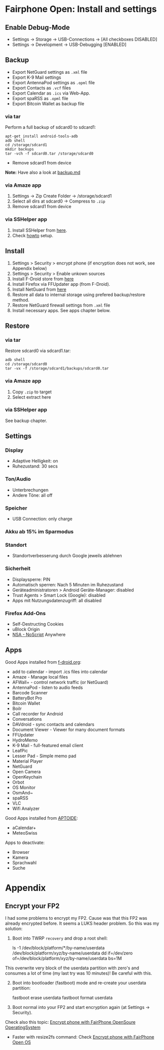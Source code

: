 # Fairphone Open: Install and settings

## Enable Debug-Mode

* Settings -> Storage -> USB-Connections -> [All checkboxes DISABLED]
* Settings -> Development -> USB-Debugging [ENABLED]

## Backup

* Export NetGuard settings as `.xml` file
* Export K-9 Mail settings
* Export AntennaPod settings as `.opml` file
* Export Contacts as `.vcf` files
* Export Calendar as `.ics` via Web-App.
* Export spaRSS as `.opml` file
* Export Bitcoin Wallet as backup file

### via tar

Perform a full backup of sdcard0 to sdcard1:

	apt-get install android-tools-adb
	adb shell
	cd /storage/sdcard1
	mkdir backups
	tar -vch -f sdcard0.tar /storage/sdcard0

*   Remove sdcard1 from device

**Note:** Have also a look at [backup.md](https://github.com/micressor/howtos-linux/blob/master/Android/Fairphone-FP2/backup.md)

### via Amaze app

1. Settings -> Zip Create Folder -> /storage/sdcard1
2. Select all dirs at sdcard0 -> Compress to `.zip`
3. Remove sdcard1 from device

### via SSHelper app

1. Install SSHelper from [here](http://arachnoid.com/android/SSHelper/resources/SSHelper.apk).
2. Check [howto](https://github.com/micressor/howtos-linux/blob/master/Fairphone-FP2/backup.md) setup.

## Install

1. Settings > Security > encrypt phone (if encryption does not work, see Appendix below)
2. Settings > Security > Enable unkown sources
3. Install F-Droid store from [here](https://f-droid.org/FDroid.apk)
4. Install Firefox via FFUpdater app (from F-Droid).
5. Install NetGuard from [here](https://github.com/M66B/NetGuard/releases)
6. Restore all data to internal storage using prefered backup/restore method.
7. Restore NetGuard firewall settings from `.xml` file
8. Install necessary apps. See apps chapter below.

## Restore

### via tar

Restore sdcard0 via sdcard1.tar:

	adb shell
	cd /storage/sdcard0
	tar -vx -f /storage/sdcard1/backups/sdcard0.tar

### via Amaze app


1. Copy `.zip` to target
2. Select extract here

### via SSHelper app

See backup chapter.

## Settings

### Display

* Adaptive Helligkeit: on
* Ruhezustand: 30 secs

### Ton/Audio

* Unterbrechungen
* Andere Töne: all off

### Speicher

* USB Connection: only charge

### Akku ab 15% im Sparmodus

### Standort

* Standortverbesserung durch Google jeweils ablehnen

### Sicherheit

* Displaysperre: PIN
* Automatisch sperren: Nach 5 Minuten im Ruhezustand
* Geräteadministratoren > Android Geräte-Manager: disabled
* Trust Agents > Smart Lock (Google): disabled
* Apps mit Nutzungsdatenzugriff: all disabled

### Firefox Add-Ons

* Self-Destructing Cookies
* uBlock Origin
* [NSA - NoScript](https://noscript.net/nsa/) Anywhere

## Apps

Good Apps installed from [f-droid.org](http://f-droid.org):

* add to calendar - import .ics files into calendar
* Amaze - Manage local files
* AFWall+ - control network traffic (or NetGuard)
* AntennaPod - listen to audio feeds
* Barcode Scanner
* BatteryBot Pro
* Bitcoin Wallet
* Boilr
* Call recorder for Android
* Conversations
* DAVdroid - sync contacts and calendars
* Document Viewer - Viewer for many document formats
* FFUpdater
* HydroMemo
* K-9 Mail - full-featured email client
* LeafPic
* Lesser Pad - Simple memo pad
* Material Player
* NetGuard
* Open Camera
* OpenKeychain
* Orbot
* OS Monitor
* OsmAnd~
* spaRSS
* VLC
* Wifi Analyzer

Good Apps installed from [APTOIDE](http://www.aptoide.com/):

* aCalendar+
* MeteoSwiss

Apps to deactivate:

* Browser
* Kamera
* Sprachwahl
* Suche

# Appendix

## Encrypt your FP2

I had some problems to encrypt my FP2. Cause was that this FP2 was already
encrypted before. It seems a LUKS header problem. So this was my solution:

1. Boot into TWRP `recovery` and drop a root shell:

	ls -1 /dev/block/platform/*/by-name/userdata
	/dev/block/platform/xyz/by-name/userdata
	dd if=/dev/zero of=/dev/block/platform/xyz/by-name/userdata bs=1M

This overwrite very block of the userdata partition with zero's and  consumes a lot of time (my last try was 10 minutes)! Be careful with this.

2. Boot into bootloader (fastboot) mode and re-create your userdata partition:

	fastboot erase userdata
	fastboot format userdata

3. Boot normal into your FP2 and start encryption again (at Settings -> Security).

Check also this topic: [Encrypt phone with FairPhone OpenSoure OperatingSystem](https://forum.fairphone.com/t/encrypt-phone-with-fairphone-opensoure-operatingsystem/15474/11)

* Faster with resize2fs command: Check [Encrypt phone with FairPhone Open OS](https://forum.fairphone.com/t/encrypt-phone-with-fairphone-open-os/15474/32)
